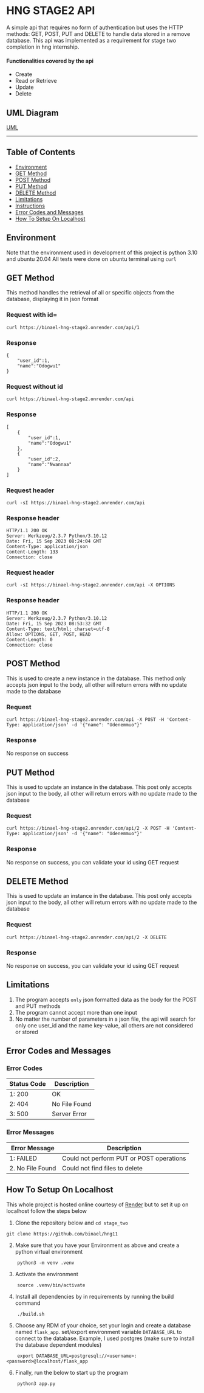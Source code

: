 # HNG STAGE2 API

A simple api that requires no form of authentication but uses the HTTP methods: GET, POST, PUT and DELETE to handle data stored in a remove database. This api was implemented as a requirement for stage two completion in hng internship.

#### Functionalities covered by the api
* Create
* Read or Retrieve
* Update
* Delete

## UML Diagram
[UML](https://github.com/binael/hng11/blob/654a6c4edf3170756d1756eb8feadbb0c1e12faa/stage_two/uml.png)

---

## Table of Contents
* [Environment](#environment)
* [GET Method](#create)
* [POST Method](#post)
* [PUT Method](#put)
* [DELETE Method](#delete)
* [Limitations](#limitations)
* [Instructions](#instructions)
* [Error Codes and Messages](#error-codes)
* [How To Setup On Localhost](#localhost-run)

## Environment
Note that the environment used in development of this project is python 3.10 and ubuntu 20.04
All tests were done on ubuntu terminal using `curl`

## GET Method
This method handles the retrieval of all or specific objects from the database, displaying it in json format
### Request with id=<int>
```
curl https://binael-hng-stage2.onrender.com/api/1
```
### Response
```
{
	"user_id":1,
	"name":"Odogwu1"
}
```
### Request without id
```
curl https://binael-hng-stage2.onrender.com/api
```
### Response
```
[
	{
		"user_id":1,
		"name":"Odogwu1"
	},
	{
		"user_id":2,
		"name":"Nwannaa"
	}
]
```
### Request header
```
curl -sI https://binael-hng-stage2.onrender.com/api
```
### Response header
```
HTTP/1.1 200 OK
Server: Werkzeug/2.3.7 Python/3.10.12
Date: Fri, 15 Sep 2023 08:24:04 GMT
Content-Type: application/json
Content-Length: 133
Connection: close
```
### Request header
```
curl -sI https://binael-hng-stage2.onrender.com/api -X OPTIONS
```
### Response header
```
HTTP/1.1 200 OK
Server: Werkzeug/2.3.7 Python/3.10.12
Date: Fri, 15 Sep 2023 08:53:32 GMT
Content-Type: text/html; charset=utf-8
Allow: OPTIONS, GET, POST, HEAD
Content-Length: 0
Connection: close
```

## POST Method
This is used to create a new instance in the database. This method only accepts json input to the body, all other will return errors with no update made to the database
### Request
```
curl https://binael-hng-stage2.onrender.com/api -X POST -H 'Content-Type: application/json' -d '{"name": "Udenemmuo"}'
```
### Response
No response on success

## PUT Method
This is used to update an instance in the database. This post only accepts json input to the body, all other will return errors with no update made to the database
### Request
```
curl https://binael-hng-stage2.onrender.com/api/2 -X POST -H 'Content-Type: application/json' -d '{"name": "Udenemmuo"}'
```
### Response
No response on success, you can validate your id using GET request

## DELETE Method
This is used to update an instance in the database. This post only accepts json input to the body, all other will return errors with no update made to the database
### Request
```
curl https://binael-hng-stage2.onrender.com/api/2 -X DELETE
```
### Response
No response on success, you can validate your id using GET request


## Limitations
1. The program accepts `only` json formatted data as the body for the POST and PUT methods
2. The program cannot accept more than one input
3. No matter the number of parameters in a json file, the api will search for only one user_id and the name key-value, all others are not considered or stored


## Error Codes and Messages

### Error Codes

| Status Code | Description |
| ----------- | ----------- |
| 1: 200 | OK |
| 2: 404 | No File Found |
| 3: 500 | Server Error |

### Error Messages

| Error Message | Description |
| ------------- | ----------- |
| 1: FAILED | Could not perform PUT or POST operations
| 2. No File Found | Could not find files to delete |


## How To Setup On Localhost
This whole project is hosted online courtesy of [Render](https://dashboard.render.com/) but to set it up on localhost follow the steps below

1. Clone the repository below and `cd stage_two`
```
git clone https://github.com/binael/hng11
```
2. Make sure that you have your Environment as above and create a python virtual environment
```
	python3 -m venv .venv
```
3. Activate the environment
```
	source .venv/bin/activate
```
4. Install all dependencies by in requirements by running the build command
```
	./build.sh
```
5. Choose any RDM of your choice, set your login and create a database named `flask_app`. set/export environment variable `DATABASE_URL` to connect to the database. Example, I used postgres (make sure to install the database dependent modules)
```
	export DATABASE_URL=postgresql://<username>:<password>@localhost/flask_app
```
6. Finally, run the below to start up the program
```
	python3 app.py
```
